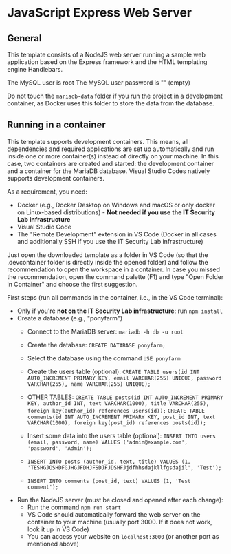 # JavaScript Express Web Server

## General

This template consists of a NodeJS web server running a sample web application based on the Express framework and the HTML templating engine Handlebars.

The MySQL user is root
The MySQL user password is "" (empty)

Do not touch the `mariadb-data` folder if you run the project in a development container, as Docker uses this folder to store the data from the database.


## Running in a container

This template supports development containers.
This means, all dependencies and required applications are set up automatically and run inside one or more container(s) instead of directly on your machine.
In this case, two containers are created and started: the development container and a container for the MariaDB database.
Visual Studio Codes natively supports development containers.

As a requirement, you need:

- Docker (e.g., Docker Desktop on Windows and macOS or only docker on Linux-based distributions) - **Not needed if you use the IT Security Lab infrastructure**
- Visual Studio Code
- The "Remote Development" extension in VS Code (Docker in all cases and additionally SSH if you use the IT Security Lab infrastructure)

Just open the downloaded template as a folder in VS Code (so that the .devcontainer folder is directly inside the opened folder) and follow the recommendation to open the workspace in a container.
In case you missed the recommendation, open the command palette (F1) and type "Open Folder in Container" and choose the first suggestion.

First steps (run all commands in the container, i.e., in the VS Code terminal):

- Only if you're **not on the IT Security Lab infrastructure**: run `npm install`
- Create a database (e.g., "ponyfarm")
  - Connect to the MariaDB server: `mariadb -h db -u root`
  - Create the database: `CREATE DATABASE ponyfarm;`
  - Select the database using the command `USE ponyfarm`
  - Create the users table (optional): `CREATE TABLE users(id INT AUTO_INCREMENT PRIMARY KEY, email VARCHAR(255) UNIQUE, password VARCHAR(255), name VARCHAR(255) UNIQUE);`
  - OTHER TABLES: `CREATE TABLE posts(id INT AUTO_INCREMENT PRIMARY KEY, author_id INT, text VARCHAR(1000), title VARCHAR(255), foreign key(author_id) references users(id));`
  `CREATE TABLE comments(id INT AUTO_INCREMENT PRIMARY KEY, post_id INT, text VARCHAR(1000), foreign key(post_id) references posts(id));`

  - Insert some data into the users table (optional): `INSERT INTO users (email, password, name) VALUES ('admin@example.com', 'password', 'Admin');`
  - `INSERT INTO posts (author_id, text, title) VALUES (1, 'TESHGJOSHDFGJHGJFDHJFSDJFJDSHFJjdfhhsdajkllfgsdajil', 'Test');`
  - `INSERT INTO comments (post_id, text) VALUES (1, 'Test comment');`
- Run the NodeJS server (must be closed and opened after each change):
  - Run the command `npm run start`
  - VS Code should automatically forward the web server on the container to your machine (usually port 3000. If it does not work, look it up in VS Code)
  - You can access your website on `localhost:3000` (or another port as mentioned above)
